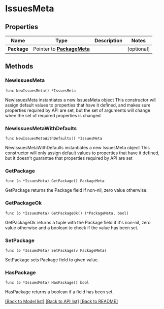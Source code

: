 # IssuesMeta

## Properties

Name | Type | Description | Notes
------------ | ------------- | ------------- | -------------
**Package** | Pointer to [**PackageMeta**](PackageMeta.md) |  | [optional] 

## Methods

### NewIssuesMeta

`func NewIssuesMeta() *IssuesMeta`

NewIssuesMeta instantiates a new IssuesMeta object
This constructor will assign default values to properties that have it defined,
and makes sure properties required by API are set, but the set of arguments
will change when the set of required properties is changed

### NewIssuesMetaWithDefaults

`func NewIssuesMetaWithDefaults() *IssuesMeta`

NewIssuesMetaWithDefaults instantiates a new IssuesMeta object
This constructor will only assign default values to properties that have it defined,
but it doesn't guarantee that properties required by API are set

### GetPackage

`func (o *IssuesMeta) GetPackage() PackageMeta`

GetPackage returns the Package field if non-nil, zero value otherwise.

### GetPackageOk

`func (o *IssuesMeta) GetPackageOk() (*PackageMeta, bool)`

GetPackageOk returns a tuple with the Package field if it's non-nil, zero value otherwise
and a boolean to check if the value has been set.

### SetPackage

`func (o *IssuesMeta) SetPackage(v PackageMeta)`

SetPackage sets Package field to given value.

### HasPackage

`func (o *IssuesMeta) HasPackage() bool`

HasPackage returns a boolean if a field has been set.


[[Back to Model list]](../README.md#documentation-for-models) [[Back to API list]](../README.md#documentation-for-api-endpoints) [[Back to README]](../README.md)


